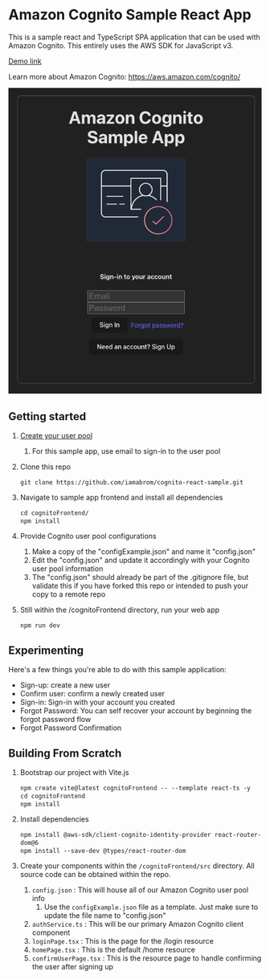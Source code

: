 # Amazon Cognito Sample React App

This is a sample react and TypeScript SPA application that can be used with Amazon Cognito. This entirely uses the AWS SDK for JavaScript v3.

[Demo link](https://stackblitz.com/edit/cognito-react-sample?file=src%2Fconfig.json)

Learn more about Amazon Cognito: https://aws.amazon.com/cognito/

![Screenshot of sample app](https://raw.githubusercontent.com/iamabrom/cognito-react-sample/master/sample.png)


## Getting started
1. [Create your user pool](https://docs.aws.amazon.com/cognito/latest/developerguide/cognito-user-pool-as-user-directory.html)
    1. For this sample app, use email to sign-in to the user pool

2. Clone this repo
    ```
    git clone https://github.com/iamabrom/cognito-react-sample.git
    ```
3. Navigate to sample app frontend and install all dependencies
    ```
    cd cognitoFrontend/
    npm install
    ```
4. Provide Cognito user pool configurations
    1. Make a copy of the "configExample.json" and name it "config.json"
    2. Edit the "config.json" and update it accordingly with your Cognito user pool information
    3. The "config.json" should already be part of the .gitignore file, but validate this if you have forked this repo or intended to push your copy to a remote repo

5. Still within the /cognitoFrontend directory, run your web app
    ```
    npm run dev
    ```

## Experimenting 

Here's a few things you're able to do with this sample application:

- Sign-up: create a new user
- Confirm user: confirm a newly created user
- Sign-in: Sign-in with your account you created
- Forgot Password: You can self recover your account by beginning the forgot password flow
- Forgot Password Confirmation

## Building From Scratch 

1. Bootstrap our project with Vite.js
    ```
    npm create vite@latest cognitoFrontend -- --template react-ts -y
    cd cognitoFrontend
    npm install
    ```

2. Install dependencies
    ```
    npm install @aws-sdk/client-cognito-identity-provider react-router-dom@6
    npm install --save-dev @types/react-router-dom
    ```

3. Create your components within the `/cognitoFrontend/src` directory. All source code can be obtained within the repo.
    1. `config.json` : This will house all of our Amazon Cognito user pool info
        1. Use the `configExample.json` file as a template. Just make sure to update the file name to "config.json"
    2. `authService.ts` : This will be our primary Amazon Cognito client component
    3. `loginPage.tsx` : This is the page for the /login resource
    4. `homePage.tsx` : This is the default /home resource
    5. `confirmUserPage.tsx` : This is the resource page to handle confirming the user after signing up